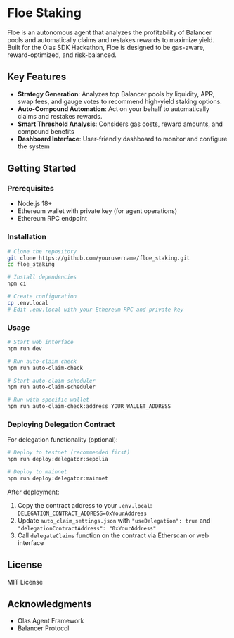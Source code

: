 # Floe Staking


Floe is an autonomous agent that analyzes the profitability of Balancer pools and automatically claims and restakes rewards to maximize yield. Built for the Olas SDK Hackathon, Floe is designed to be gas-aware, reward-optimized, and risk-balanced.

## Key Features

- **Strategy Generation**: Analyzes top Balancer pools by liquidity, APR, swap fees, and gauge votes to recommend high-yield staking options.
- **Auto-Compound Automation**: Act on your behalf to automatically claims and restakes rewards.
- **Smart Threshold Analysis**: Considers gas costs, reward amounts, and compound benefits
- **Dashboard Interface**: User-friendly dashboard to monitor and configure the system

## Getting Started

### Prerequisites

- Node.js 18+
- Ethereum wallet with private key (for agent operations)
- Ethereum RPC endpoint

### Installation

```bash
# Clone the repository
git clone https://github.com/yourusername/floe_staking.git
cd floe_staking

# Install dependencies
npm ci

# Create configuration
cp .env.local
# Edit .env.local with your Ethereum RPC and private key
```

### Usage

```bash
# Start web interface
npm run dev

# Run auto-claim check
npm run auto-claim-check

# Start auto-claim scheduler
npm run auto-claim-scheduler

# Run with specific wallet
npm run auto-claim-check:address YOUR_WALLET_ADDRESS
```

### Deploying Delegation Contract

For delegation functionality (optional):

```bash
# Deploy to testnet (recommended first)
npm run deploy:delegator:sepolia

# Deploy to mainnet
npm run deploy:delegator:mainnet
```

After deployment:
1. Copy the contract address to your `.env.local`: `DELEGATION_CONTRACT_ADDRESS=0xYourAddress`
2. Update `auto_claim_settings.json` with `"useDelegation": true` and `"delegationContractAddress": "0xYourAddress"`
3. Call `delegateClaims` function on the contract via Etherscan or web interface


## License

MIT License

## Acknowledgments

- Olas Agent Framework
- Balancer Protocol
